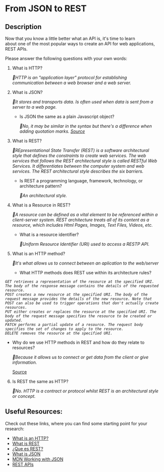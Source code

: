 # From JSON to REST

## Description

Now that you know a little better what an API is, it's time to learn  
about one of the most popular ways to create an API for web applications, REST APIs.

Please answer the following questions with your own words:

1. What is HTTP? <p><i>🔶HTTP is an "application layer" protocol for establishing communication between a web browser and a web server.</i></p>
2. What is JSON? <p><i>🔶It stores and transports data. Is often used when data is sent from a server to a web page.</i></p>
   - Is JSON the same as a plain Javascript object?<p><i>🔶No, it may be similar in the syntax but there's a difference when adding quotation marks. <a href="https://twitter.com/tapasadhikary/status/1463493300225204225?ref_src=twsrc%5Etfw%7Ctwcamp%5Etweetembed%7Ctwterm%5E1463493300225204225%7Ctwgr%5E8b0ee938d2a0b236d2daa843bc85fce6b966418a%7Ctwcon%5Es1_&ref_url=https%3A%2F%2Fwww.freecodecamp.org%2Fnews%2Fwhat-is-json-a-json-file-example%2F">Source</a></i></p>
3. What is REST?<p><i>🔶REpresentational State Transfer (REST) is a software architectural style that defines the constraints to create web services. The web services that follows the REST architectural style is called RESTful Web Services. It differentiates between the computer system and web services. The REST architectural style describes the six barriers.</i></p>
   - Is REST a programming language, framework, technology, or architecture pattern?<p><i>🔶An architectural style.</i></p>
4. What is a Resource in REST? <p><i>🔶A resource can be defined as a vital element to be referenced within a client-server system. REST architecture treats all of its content as a resource, which includes Html Pages, Images, Text Files, Videos, etc.</i></p>
   - What is a resource identifier?<p><i>🔶Uniform Resource Identifier (URI) used to access a RESTP API.</i></p>
5. What is an HTTP method?<p><i>🔶It's what allows us to connect between an aplication to the web/server</i></p>
   - What HTTP methods does REST use within its architecture rules?
  <p><i>
  
  
    GET retrieves a representation of the resource at the specified URI. The body of the response message contains the details of the requested resource.
    POST creates a new resource at the specified URI. The body of the request message provides the details of the new resource. Note that POST can also be used to trigger operations that don't actually create resources.
    PUT either creates or replaces the resource at the specified URI. The body of the request message specifies the resource to be created or updated.
    PATCH performs a partial update of a resource. The request body specifies the set of changes to apply to the resource.
    DELETE removes the resource at the specified URI.

  </i></p> 
   - Why do we use HTTP methods in REST and how do they relate to resources?<p><i>🔶Because it allows us to connect or get data from the client or give information. </i></p> [Source](https://hackernoon.com/http-methods-and-why-you-should-be-using-them-on-your-api-98e26b0a7e57)
6. Is REST the same as HTTP? <p><i>🔶No. HTTP is a contract or protocol whilst REST is an architectural style or concept.</i></p>

<!-- It's important to share your opinion with the team and thus be able to
form your own concept of REST, so before answering the
questions, meet or chat with at least two colleagues and discuss the answers
as a group and refine your final answers. -->

<!-- ## How to submit my solution?

Add your answers to your README file, add a link to the github profile
of the colleagues with whom you exchanged ideas. -->

<!-- ## More Help?

Slack us 😉 -->

## Useful Resources:

Check out these links, where you can find some starting point for your research:

- [What is an HTTP?](https://neeva.com/learn/what-is-http)
- [What is REST](https://www.codecademy.com/article/what-is-rest)
- [¿Que es REST?](https://openwebinars.net/blog/que-es-rest-conoce-su-potencia/)
- [What is JSON](https://www.json.org/json-en.html)
- [MDN Working with JSON](https://developer.mozilla.org/es/docs/Learn/JavaScript/Objects/JSON)
- [REST APIs](https://restfulapi.net/)